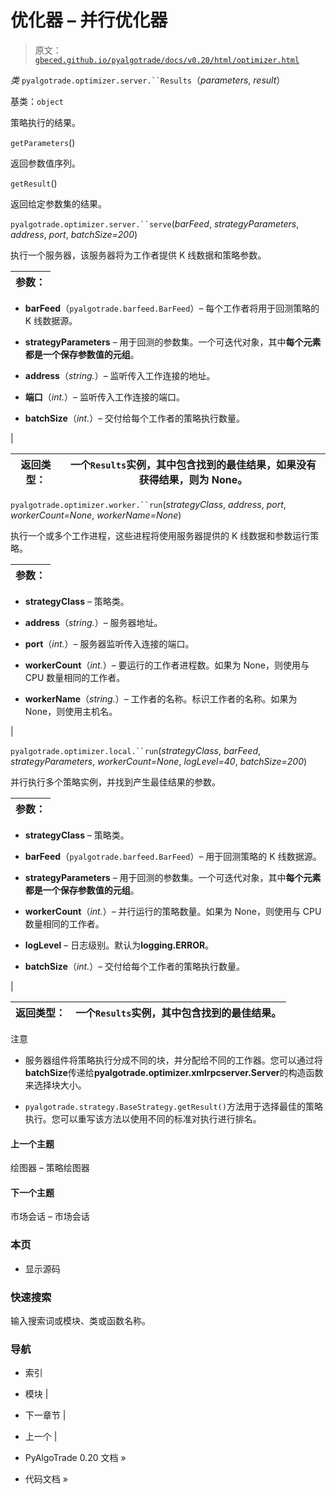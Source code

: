 # 优化器 – 并行优化器

> 原文：[`gbeced.github.io/pyalgotrade/docs/v0.20/html/optimizer.html`](https://gbeced.github.io/pyalgotrade/docs/v0.20/html/optimizer.html)

*类* `pyalgotrade.optimizer.server.``Results`（*parameters*, *result*）

基类：`object`

策略执行的结果。

`getParameters`()

返回参数值序列。

`getResult`() 

返回给定参数集的结果。

`pyalgotrade.optimizer.server.``serve`(*barFeed*, *strategyParameters*, *address*, *port*, *batchSize=200*)

执行一个服务器，该服务器将为工作者提供 K 线数据和策略参数。

| 参数： |
| --- |

+   **barFeed**（`pyalgotrade.barfeed.BarFeed`）– 每个工作者将用于回测策略的 K 线数据源。

+   **strategyParameters** – 用于回测的参数集。一个可迭代对象，其中**每个元素都是一个保存参数值的元组**。

+   **address**（*string.*）– 监听传入工作连接的地址。

+   **端口**（*int.*）– 监听传入工作连接的端口。

+   **batchSize**（*int.*）– 交付给每个工作者的策略执行数量。

|

| 返回类型： | 一个`Results`实例，其中包含找到的最佳结果，如果没有获得结果，则为 None。 |
| --- | --- |

`pyalgotrade.optimizer.worker.``run`(*strategyClass*, *address*, *port*, *workerCount=None*, *workerName=None*)

执行一个或多个工作进程，这些进程将使用服务器提供的 K 线数据和参数运行策略。

| 参数： |
| --- |

+   **strategyClass** – 策略类。

+   **address**（*string.*）– 服务器地址。

+   **port**（*int.*）– 服务器监听传入连接的端口。

+   **workerCount**（*int.*）– 要运行的工作者进程数。如果为 None，则使用与 CPU 数量相同的工作者。

+   **workerName**（*string.*）– 工作者的名称。标识工作者的名称。如果为 None，则使用主机名。

|

`pyalgotrade.optimizer.local.``run`(*strategyClass*, *barFeed*, *strategyParameters*, *workerCount=None*, *logLevel=40*, *batchSize=200*)

并行执行多个策略实例，并找到产生最佳结果的参数。

| 参数： |
| --- |

+   **strategyClass** – 策略类。

+   **barFeed**（`pyalgotrade.barfeed.BarFeed`）– 用于回测策略的 K 线数据源。

+   **strategyParameters** – 用于回测的参数集。一个可迭代对象，其中**每个元素都是一个保存参数值的元组**。

+   **workerCount**（*int.*）– 并行运行的策略数量。如果为 None，则使用与 CPU 数量相同的工作者。

+   **logLevel** – 日志级别。默认为**logging.ERROR**。

+   **batchSize**（*int.*）– 交付给每个工作者的策略执行数量。

|

| 返回类型： | 一个`Results`实例，其中包含找到的最佳结果。 |
| --- | --- |

注意

+   服务器组件将策略执行分成不同的块，并分配给不同的工作器。您可以通过将**batchSize**传递给**pyalgotrade.optimizer.xmlrpcserver.Server**的构造函数来选择块大小。

+   `pyalgotrade.strategy.BaseStrategy.getResult()`方法用于选择最佳的策略执行。您可以重写该方法以使用不同的标准对执行进行排名。

#### 上一个主题

绘图器 – 策略绘图器

#### 下一个主题

市场会话 – 市场会话

### 本页

+   显示源码

### 快速搜索

输入搜索词或模块、类或函数名称。

### 导航

+   索引

+   模块 |

+   下一章节 |

+   上一个 |

+   PyAlgoTrade 0.20 文档 »

+   代码文档 »
